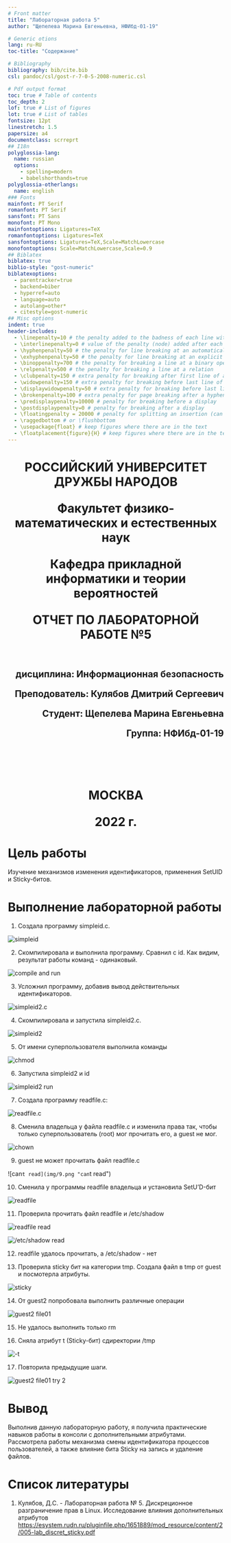 ```yaml
---
# Front matter
title: "Лабораторная работа 5"
author: "Щепелева Марина Евгеньевна, НФИбд-01-19"

# Generic otions
lang: ru-RU
toc-title: "Содержание"

# Bibliography
bibliography: bib/cite.bib
csl: pandoc/csl/gost-r-7-0-5-2008-numeric.csl

# Pdf output format
toc: true # Table of contents
toc_depth: 2
lof: true # List of figures
lot: true # List of tables
fontsize: 12pt
linestretch: 1.5
papersize: a4
documentclass: scrreprt
## I18n
polyglossia-lang:
  name: russian
  options:
	- spelling=modern
	- babelshorthands=true
polyglossia-otherlangs:
  name: english
### Fonts
mainfont: PT Serif
romanfont: PT Serif
sansfont: PT Sans
monofont: PT Mono
mainfontoptions: Ligatures=TeX
romanfontoptions: Ligatures=TeX
sansfontoptions: Ligatures=TeX,Scale=MatchLowercase
monofontoptions: Scale=MatchLowercase,Scale=0.9
## Biblatex
biblatex: true
biblio-style: "gost-numeric"
biblatexoptions:
  - parentracker=true
  - backend=biber
  - hyperref=auto
  - language=auto
  - autolang=other*
  - citestyle=gost-numeric
## Misc options
indent: true
header-includes:
  - \linepenalty=10 # the penalty added to the badness of each line within a paragraph (no associated penalty node) Increasing the value makes tex try to have fewer lines in the paragraph.
  - \interlinepenalty=0 # value of the penalty (node) added after each line of a paragraph.
  - \hyphenpenalty=50 # the penalty for line breaking at an automatically inserted hyphen
  - \exhyphenpenalty=50 # the penalty for line breaking at an explicit hyphen
  - \binoppenalty=700 # the penalty for breaking a line at a binary operator
  - \relpenalty=500 # the penalty for breaking a line at a relation
  - \clubpenalty=150 # extra penalty for breaking after first line of a paragraph
  - \widowpenalty=150 # extra penalty for breaking before last line of a paragraph
  - \displaywidowpenalty=50 # extra penalty for breaking before last line before a display math
  - \brokenpenalty=100 # extra penalty for page breaking after a hyphenated line
  - \predisplaypenalty=10000 # penalty for breaking before a display
  - \postdisplaypenalty=0 # penalty for breaking after a display
  - \floatingpenalty = 20000 # penalty for splitting an insertion (can only be split footnote in standard LaTeX)
  - \raggedbottom # or \flushbottom
  - \usepackage{float} # keep figures where there are in the text
  - \floatplacement{figure}{H} # keep figures where there are in the text
---
```


<h1 align="center">
<p>РОССИЙСКИЙ УНИВЕРСИТЕТ ДРУЖБЫ НАРОДОВ 
<p>Факультет физико-математических и естественных наук  
<p>Кафедра прикладной информатики и теории вероятностей
<p>ОТЧЕТ ПО ЛАБОРАТОРНОЙ РАБОТЕ №5
<br></br>
<h2 align="right">
<p>дисциплина: Информационная безопасность
<p>Преподователь: Кулябов Дмитрий Сергеевич
<p>Студент: Щепелева Марина Евгеньевна
<p>Группа: НФИбд-01-19
<br></br>
<br></br>
<h1 align="center">
<p>МОСКВА
<p>2022 г.
</h1>

# **Цель работы**

Изучение механизмов изменения идентификаторов, применения SetUID и Sticky-битов.


# **Выполнение лабораторной работы**

1. Создала программу simpleid.c.

![simpleid](img/1.png "simpleid.c")

2. Скомпилировала и выполнила программу. Сравнил с id. Как видим, результат работы команд - одинаковый.

![compile and run](img/2.png "compile and run")

3. Усложнил программу, добавив вывод действительных идентификаторов. 

![simpleid2.c](img/3.png "simpleid2.c")

4. Скомпилировала и запустила simpleid2.c. 

![simpleid2](img/4.png "simpleid2")

5. От имени суперпользователя выполнила команды 

![chmod](img/5.png "chmod")

6. Запустила simpleid2 и id 

![simpleid2 run](img/6.png "simpleid2 run")

7. Создала программу readfile.c:

![readfile.c](img/7.png "readfile.c")

8. Сменила владельца у файла readfile.c  и изменила права так, чтобы только суперпользователь (root) мог прочитать его, a guest не мог.

![chown](img/8.png "chown")

9. guest не может прочитать файл readfile.c

![can`t read](img/9.png "can`t read")

10. Сменила у программы readfile владельца и установила SetU’D-бит

![readfile](img/10.png "readfile")

11. Проверила прочитать файл readfile и /etc/shadow

![readfile read](img/11.png "readfile read")

![/etc/shadow read](img/12.png "/etc/shadow read")

12. readfile удалось прочитать, а /etc/shadow - нет

13. Проверила sticky бит на категории tmp. Создала файл в tmp от guest и посмотерла атрибуты.

![sticky](img/13.png "sticky")

14. От guest2 попробовала выполнить различные операции

![guest2 file01](img/14.png "guest2 file01")

15. Не удалось выполнить только rm

16. Сняла атрибут t (Sticky-бит) сдиректории /tmp

![-t](img/15.png "-t")

17. Повторила предыдущие шаги. 

![guest2 file01 try 2](img/16.png "guest2 file01 try 2")


# Вывод

Выполнив данную лабораторную работу, я получила практические навыков работы в консоли с дополнительными атрибутами. Рассмотрела работы механизма смены идентификатора процессов пользователей, а также влияние бита Sticky на запись и удаление файлов.

# Список литературы

1. Кулябов, Д.С. - Лабораторная работа № 5. Дискреционное разграничение прав в Linux.  Исследование влияния дополнительных атрибутов
https://esystem.rudn.ru/pluginfile.php/1651889/mod_resource/content/2/005-lab_discret_sticky.pdf
